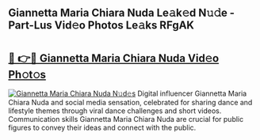 ## Giannetta Maria Chiara Nuda Le𝚊k𝚎d N𝚞𝚍e - Part-Lus Vid𝚎o Photos Le𝚊ks RFgAK

# <h2><a href="http://fbg25m.evod.top/?m=Giannetta+Maria+Chiara+Nuda">🔗 👉🔴 Giannetta Maria Chiara Nuda Vid𝚎o Ph𝚘t𝚘s</a></h2>

[![Giannetta Maria Chiara Nuda N𝚞d𝚎s](https://i.imgur.com/8V9OHl7.gif)](http://fbg25m.evod.top/?m=Giannetta+Maria+Chiara+Nuda)
Digital influencer Giannetta Maria Chiara Nuda and social media sensation, celebrated for sharing dance and lifestyle themes through viral dance challenges and short videos. Communication skills Giannetta Maria Chiara Nuda are crucial for public figures to convey their ideas and connect with the public. 
